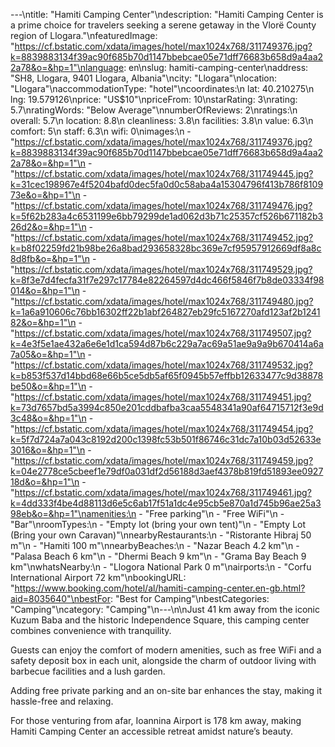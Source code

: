 ---\ntitle: "Hamiti Camping Center"\ndescription: "Hamiti Camping Center is a prime choice for travelers seeking a serene getaway in the Vlorë County region of Llogara."\nfeaturedImage: "https://cf.bstatic.com/xdata/images/hotel/max1024x768/311749376.jpg?k=8839883134f39ac90f685b70d1147bbebcae05e71dff76683b658d9a4aa22a78&o=&hp=1"\nlanguage: en\nslug: hamiti-camping-center\naddress: "SH8, Llogara, 9401 Llogara, Albania"\ncity: "Llogara"\nlocation: "Llogara"\naccommodationType: "hotel"\ncoordinates:\n  lat: 40.210275\n  lng: 19.579126\nprice: "US$10"\npriceFrom: 10\nstarRating: 3\nrating: 5.7\nratingWords: "Below Average"\nnumberOfReviews: 2\nratings:\n  overall: 5.7\n  location: 8.8\n  cleanliness: 3.8\n  facilities: 3.8\n  value: 6.3\n  comfort: 5\n  staff: 6.3\n  wifi: 0\nimages:\n  - "https://cf.bstatic.com/xdata/images/hotel/max1024x768/311749376.jpg?k=8839883134f39ac90f685b70d1147bbebcae05e71dff76683b658d9a4aa22a78&o=&hp=1"\n  - "https://cf.bstatic.com/xdata/images/hotel/max1024x768/311749445.jpg?k=31cec198967e4f5204bafd0dec5fa0d0c58aba4a15304796f413b786f810973e&o=&hp=1"\n  - "https://cf.bstatic.com/xdata/images/hotel/max1024x768/311749476.jpg?k=5f62b283a4c6531199e6bb79299de1ad062d3b71c25357cf526b671182b326d2&o=&hp=1"\n  - "https://cf.bstatic.com/xdata/images/hotel/max1024x768/311749452.jpg?k=b8f02259fd21b98be26a8bad293658328bc369e7cf95957912669df8a8c8d8fb&o=&hp=1"\n  - "https://cf.bstatic.com/xdata/images/hotel/max1024x768/311749529.jpg?k=8f3e7d4fecfa31f7e297c17784e82264597d4dc466f5846f7b8de03334f98014&o=&hp=1"\n  - "https://cf.bstatic.com/xdata/images/hotel/max1024x768/311749480.jpg?k=1a6a910606c76bb16302ff22b1abf264827eb29fc5167270afd123af2b124182&o=&hp=1"\n  - "https://cf.bstatic.com/xdata/images/hotel/max1024x768/311749507.jpg?k=4e3f5e1ae432a6e6e1d1ca594d87b6c229a7ac69a51ae9a9a9b670414a6a7a05&o=&hp=1"\n  - "https://cf.bstatic.com/xdata/images/hotel/max1024x768/311749532.jpg?k=b853f537d14bbd68e66b5ce5db5af65f0945b57effbb12633477c9d38878be50&o=&hp=1"\n  - "https://cf.bstatic.com/xdata/images/hotel/max1024x768/311749451.jpg?k=73d7657bd5a3994c850e201cddbafba3caa5548341a90af64715712f3e9d3c48&o=&hp=1"\n  - "https://cf.bstatic.com/xdata/images/hotel/max1024x768/311749454.jpg?k=5f7d724a7a043c8192d200c1398fc53b501f86746c31dc7a10b03d52633e3016&o=&hp=1"\n  - "https://cf.bstatic.com/xdata/images/hotel/max1024x768/311749459.jpg?k=04e2778ce5cbeef1e79df0a031df2d56188d3aef4378b819fd51893ee092718d&o=&hp=1"\n  - "https://cf.bstatic.com/xdata/images/hotel/max1024x768/311749461.jpg?k=4dd333f4be4d88113d6e5c6ab17f51a1dc4e95cb5e870a1d745b96ae25a398eb&o=&hp=1"\namenities:\n  - "Free parking"\n  - "Free WiFi"\n  - "Bar"\nroomTypes:\n  - "Empty lot (bring your own tent)"\n  - "Empty Lot (Bring your own Caravan)"\nnearbyRestaurants:\n  - "Ristorante Hibraj 50 m"\n  - "Hamiti 100 m"\nnearbyBeaches:\n  - "Nazar Beach 4.2 km"\n  - "Palasa Beach 6 km"\n  - "Dhermi Beach 9 km"\n  - "Grama Bay Beach 9 km"\nwhatsNearby:\n  - "Llogora National Park 0 m"\nairports:\n  - "Corfu International Airport 72 km"\nbookingURL: "https://www.booking.com/hotel/al/hamiti-camping-center.en-gb.html?aid=8035640"\nbestFor: "Best for Camping"\nbestCategories: "Camping"\ncategory: "Camping"\n---\n\nJust 41 km away from the iconic Kuzum Baba and the historic Independence Square, this camping center combines convenience with tranquility. 

Guests can enjoy the comfort of modern amenities, such as free WiFi and a safety deposit box in each unit, alongside the charm of outdoor living with barbecue facilities and a lush garden. 

Adding free private parking and an on-site bar enhances the stay, making it hassle-free and relaxing. 

For those venturing from afar, Ioannina Airport is 178 km away, making Hamiti Camping Center an accessible retreat amidst nature’s beauty.